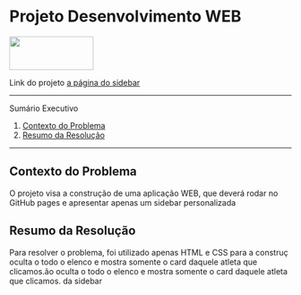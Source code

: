 
# Projeto Desenvolvimento WEB

<div>
<img src="https://github.com/leonardod7/Sidebar_Components_HTML/assets/107505958/1c570341-e4cf-47b2-af30-dfb0a4821398" width='150px' height='60px'
</div>

  
  
  
  
<div>
  <p> Link do projeto
    <a href="https://leonardod7.github.io/Sidebar_Components_HTML/"> a página do sidebar </a>
   </p>  
</div>


*******
Sumário Executivo 
 1. [Contexto do Problema](#contextodoproblema)
 2. [Resumo da Resolução](#resumo)



*******


<div id='contextoproblema'/> 

## Contexto do Problema

O projeto visa a construção de uma aplicação WEB, que deverá rodar no GitHub pages e apresentar apenas um sidebar personalizada


<div id='resumo'/>

## Resumo da Resolução

Para resolver o problema, foi utilizado apenas HTML e CSS para a construç
oculta o todo o elenco e mostra somente o card daquele atleta que clicamos.ão
oculta o todo o elenco e mostra somente o card daquele atleta que clicamos. da sidebar


<div id='ref'/>











